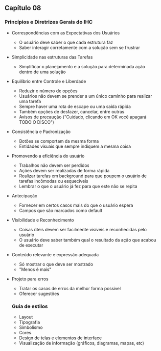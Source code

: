 ## Capítulo 08

### Princípios e Diretrizes Gerais do IHC

- Correspondências com as Expectativas dos Usuários
  - O usuário deve saber o que cada estrutura faz
  - Saber interagir corretamente com a solução sem se frustrar
- Simplicidade nas estruturas das Tarefas
  - Simplificar o planejamento e a solução para determinada ação dentro de uma solução
- Equilíbrio entre Controle e Liberdade
  - Reduzir o número de opções
  - Usuários não devem se prender a um único caminho para realizar uma tarefa
  - Sempre haver uma rota de escape ou uma saída rápida
  - Também opções de desfazer, cancelar, entre outras
  - Avisos de precaução ("Cuidado, clicando em OK você apagará TODO O DISCO")
- Consistência e Padronização
  - Botões se comportam da mesma forma
  - Entidades visuais que sempre indiquem a mesma coisa
- Promovendo a eficiência do usuário
  - Trabalhos não devem ser perdidos
  - Ações devem ser realizadas de forma rápida
  - Realizar tarefas em background para que poupem o usuário de tarefas incômodas ou esquecíveis
  - Lembrar o que o usuário já fez para que este não se repita
- Antecipação
  - Fornecer em certos casos mais do que o usuário espera
  - Campos que são marcados como default
- Visibilidade e Reconhecimento
  - Coisas úteis devem ser facilmente visíveis e reconhecidas pelo usuário
  - O usuário deve saber também qual o resultado da ação que acabou de executar
- Conteúdo relevante e expressão adequada
  - Só mostrar o que deve ser mostrado
  - "Menos é mais"
- Projeto para erros
  - Tratar os casos de erros da melhor forma possível
  - Oferecer sugestões

  ### Guia de estilos

  - Layout
  - Tipografia
  - Simbolismo
  - Cores
  - Design de telas e elementos de interface
  - Visualização de informação (gráficos, diagramas, mapas, etc)